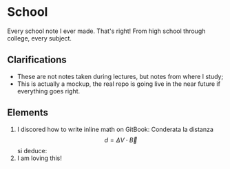 # School

Every school note I ever made. That's right! From high school through college, every subject.

## Clarifications

* These are not notes taken during lectures, but notes from where I study;
* This is actually a mockup, the real repo is going live in the near future if everything goes right.

## Elements

1. I discored how to write inline math on GitBook: Conderata la distanza $$d = \Delta V \cdot \vec{B}$$ si deduce:
2. I am loving this!

